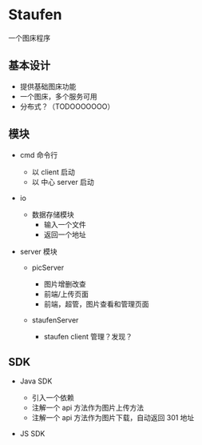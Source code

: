 # Staufen

一个图床程序


## 基本设计
- 提供基础图床功能
- 一个图床，多个服务可用
- 分布式？（TODOOOOOOO）

## 模块
- cmd 命令行
    - 以 client 启动
    - 以 中心 server 启动
    

- io
    - 数据存储模块
        - 输入一个文件
        - 返回一个地址

- server 模块
    - picServer
        - 图片增删改查
        - 前端/上传页面
        - 前端，超管，图片查看和管理页面
        
    - staufenServer
        - staufen client 管理？发现？
    
## SDK
- Java SDK
    - 引入一个依赖
    - 注解一个 api 方法作为图片上传方法
    - 注解一个 api 方法作为图片下载，自动返回 301 地址

- JS SDK
